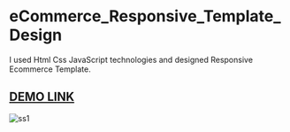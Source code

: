 # eCommerce_Responsive_Template_Design
I used Html Css JavaScript technologies and designed Responsive Ecommerce Template.    
## [DEMO LINK](https://ecommercedesigndemo1.netlify.app/)
![ss1](https://user-images.githubusercontent.com/80225142/175130986-704a4159-e0a8-4b86-a88f-6294a857c8a2.png)
